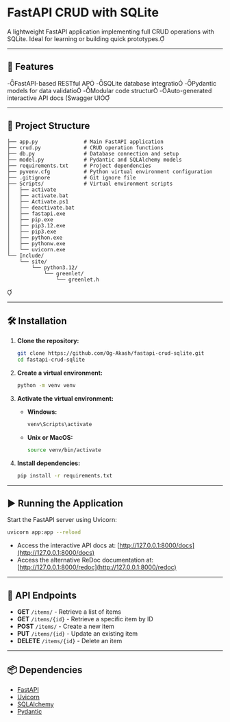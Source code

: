 # FastAPI CRUD with SQLite

A lightweight FastAPI application implementing full CRUD operations with SQLite. Ideal for learning or building quick prototypes.

---

## 🚀 Features

-FastAPI-based RESTful AP
-SQLite database integratio
-Pydantic models for data validatio
-Modular code structur
-Auto-generated interactive API docs (Swagger UI

---

## 📁 Project Structure

```
├── app.py               # Main FastAPI application
├── crud.py              # CRUD operation functions
├── db.py                # Database connection and setup
├── model.py             # Pydantic and SQLAlchemy models
├── requirements.txt     # Project dependencies
├── pyvenv.cfg           # Python virtual environment configuration
├── .gitignore           # Git ignore file
├── Scripts/             # Virtual environment scripts
│   ├── activate
│   ├── activate.bat
│   ├── Activate.ps1
│   ├── deactivate.bat
│   ├── fastapi.exe
│   ├── pip.exe
│   ├── pip3.12.exe
│   ├── pip3.exe
│   ├── python.exe
│   ├── pythonw.exe
│   └── uvicorn.exe
└── Include/
    └── site/
        └── python3.12/
            └── greenlet/
                └── greenlet.h
```


---

## 🛠️ Installation

1. **Clone the repository:**

   ```bash
   git clone https://github.com/Og-Akash/fastapi-crud-sqlite.git
   cd fastapi-crud-sqlite
   ```

2. **Create a virtual environment:**

   ```bash
   python -m venv venv
   ```

3. **Activate the virtual environment:**

   - **Windows:**

     ```bash
     venv\Scripts\activate
     ```

   - **Unix or MacOS:**

     ```bash
     source venv/bin/activate
     ```

4. **Install dependencies:**

   ```bash
   pip install -r requirements.txt
   ```

---

## ▶️ Running the Application

Start the FastAPI server using Uvicorn:

```bash
uvicorn app:app --reload
```

- Access the interactive API docs at: [http://127.0.0.1:8000/docs](http://127.0.0.1:8000/docs)
- Access the alternative ReDoc documentation at: [http://127.0.0.1:8000/redoc](http://127.0.0.1:8000/redoc)

---

## 🧪 API Endpoints

- **GET** `/items/` - Retrieve a list of items
- **GET** `/items/{id}` - Retrieve a specific item by ID
- **POST** `/items/` - Create a new item
- **PUT** `/items/{id}` - Update an existing item
- **DELETE** `/items/{id}` - Delete an item

---

## 📦 Dependencies

- [FastAPI](https://fastapi.tiangolo.com/)
- [Uvicorn](https://www.uvicorn.org/)
- [SQLAlchemy](https://www.sqlalchemy.org/)
- [Pydantic](https://pydantic-docs.helpmanual.io/)
